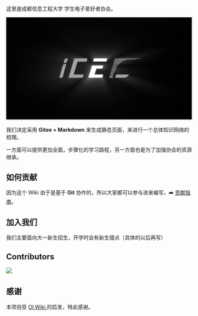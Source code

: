 这里是成都信息工程大学 学生电子爱好者协会。

![image-20210202172000931](_static/images/20210202174621.png)

我们决定采用 **Gitee + Markdown** 来生成静态页面，来进行一个总体知识网络的梳理。

一方面可以提供更加全面，步骤化的学习路程，另一方面也是为了加强协会的资源继承。

## 如何贡献

因为这个 Wiki 由于是基于 **Git** 协作的，所以大家都可以参与进来编写，:arrow_right: [贡献指南](icec/contri/howto)。

## 加入我们

我们主要面向大一新生招生，开学时会有新生摆点（具体的以后再写）

## Contributors

<a href="https://github.com/cuit-icec/cuit-icec.github.io/graphs/contributors">
  <img src="https://contrib.rocks/image?repo=cuit-icec/cuit-icec.github.io" />
</a>

## 感谢

本项目受 [OI Wiki ](https://oi-wiki.org/) 的启发，特此感谢。